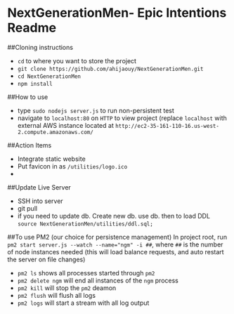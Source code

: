 # NextGenerationMen- Epic Intentions Readme

##Cloning instructions
  - `cd` to where you want to store the project
  - `git clone https://github.com/ahijaouy/NextGenerationMen.git`
  - `cd NextGenerationMen`
  - `npm install`

##How to use
  - type `sudo nodejs server.js` to run non-persistent test
  - navigate to `localhost:80` on `HTTP` to view project (replace `localhost` with external AWS instance located at `http://ec2-35-161-110-16.us-west-2.compute.amazonaws.com/`

##Action Items
  - Integrate static website
  - Put favicon in as `/utilities/logo.ico`
  - 
  
##Update Live Server
  - SSH into server
  - git pull
  - if you need to update db. Create new db. use db. then to load DDL `source NextGenerationMen/utilities/ddl.sql;`

##To use PM2 (our choice for persistence management)
  In project root, run `pm2 start server.js --watch --name="ngm" -i ##`, where `##` is the number of node instances needed (this will load balance requests, and auto restart the server on file changes)
  - `pm2 ls` shows all processes started through `pm2`
  - `pm2 delete ngm` will end all instances of the `ngm` process
  - `pm2 kill` will stop the `pm2` deamon
  - `pm2 flush` will flush all logs
  - `pm2 logs` will start a stream with all log output
